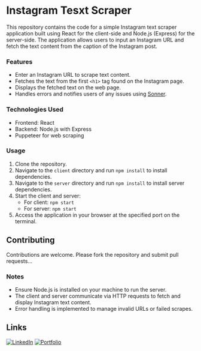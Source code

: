 # Instagram Tesxt Scraper

This repository contains the code for a simple Instagram text scraper application built using React for the client-side and Node.js (Express) for the server-side. The application allows users to input an Instagram URL and fetch the text content from the caption of the Instagram post.

### Features

- Enter an Instagram URL to scrape text content.
- Fetches the text from the first `<h1>` tag found on the Instagram page.
- Displays the fetched text on the web page.
- Handles errors and notifies users of any issues using [Sonner]('https://sonner.emilkowal.ski/).

### Technologies Used

- Frontend: React
- Backend: Node.js with Express
- Puppeteer for web scraping

### Usage

1. Clone the repository.
2. Navigate to the `client` directory and run `npm install` to install dependencies.
3. Navigate to the `server` directory and run `npm install` to install server dependencies.
4. Start the client and server:
   - For client: `npm start`
   - For server: `npm start`
5. Access the application in your browser at the specified port on the terminal.

## Contributing

Contributions are welcome. Please fork the repository and submit pull requests...

### Notes

- Ensure Node.js is installed on your machine to run the server.
- The client and server communicate via HTTP requests to fetch and display Instagram text content.
- Error handling is implemented to manage invalid URLs or failed scrapes.

## Links

[![LinkedIn](https://img.shields.io/badge/linkedin-%230077B5.svg?&style=for-the-badge&logo=linkedin&logoColor=white)](https://www.linkedin.com/in/marti%C3%B1o-/)
[![Portfolio](https://img.shields.io/badge/web%20portfolio-%23519Faa.svg?&style=for-the-badge&logoColor=white)](https://adrian-anta.netlify.app/)
